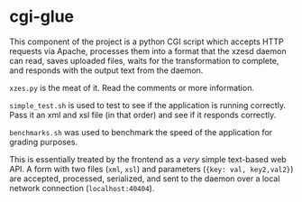 # cgi-glue

This component of the project is a python CGI script which accepts HTTP requests via Apache, processes them into a format that the xzesd daemon can read, saves uploaded files, waits for the transformation to complete, and responds with the output text from the daemon.

`xzes.py` is the meat of it. Read the comments or more information.

`simple_test.sh` is used to test to see if the application is running correctly. Pass it an xml and xsl file (in that order) and see if it responds correctly.

`benchmarks.sh` was used to benchmark the speed of the application for grading purposes.

This is essentially treated by the frontend as a *very* simple text-based web API.
A form with two files (`xml`, `xsl`) and parameters (`{key: val, key2,val2}`) are accepted, processed, serialized, and sent to the daemon over a local network connection (`localhost:40404`).
